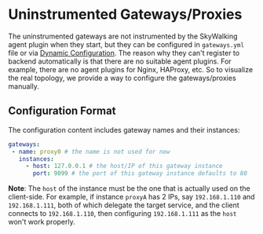 # Uninstrumented Gateways/Proxies

The uninstrumented gateways are not instrumented by the SkyWalking agent plugin when they start,
but they can be configured in `gateways.yml` file or via [Dynamic Configuration](dynamic-config.md). The reason why they can't register
to backend automatically is that there are no suitable agent plugins. For example, there are no agent plugins for Nginx, HAProxy, etc.
So to visualize the real topology, we provide a way to configure the gateways/proxies manually.

## Configuration Format

The configuration content includes gateway names and their instances:

```yml
gateways:
 - name: proxy0 # the name is not used for now
   instances:
     - host: 127.0.0.1 # the host/IP of this gateway instance
       port: 9099 # the port of this gateway instance defaults to 80
```

**Note**: The `host` of the instance must be the one that is actually used on the client-side. For example,
if instance `proxyA` has 2 IPs, say `192.168.1.110` and `192.168.1.111`, both of which delegate the target service,
and the client connects to `192.168.1.110`, then configuring `192.168.1.111` as the `host` won't work properly.
